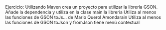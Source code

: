 Ejercicio:
Utilizando Maven crea un proyecto para utilizar la librería GSON. Añade la dependencia y utiliza en la clase main la libreria
Utiliza al menos las funciones de GSON toJs... de Mario Querol Amondarain
Utiliza al menos las funciones de GSON toJson y fromJson
tiene menú contextual
